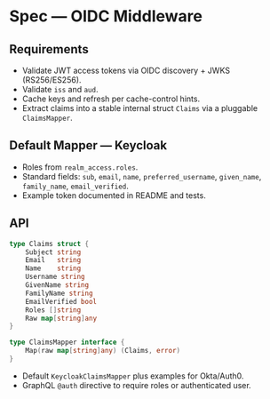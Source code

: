 # Spec — OIDC Middleware

## Requirements
- Validate JWT access tokens via OIDC discovery + JWKS (RS256/ES256).
- Validate `iss` and `aud`.
- Cache keys and refresh per cache-control hints.
- Extract claims into a stable internal struct `Claims` via a pluggable `ClaimsMapper`.

## Default Mapper — Keycloak
- Roles from `realm_access.roles`.
- Standard fields: `sub`, `email`, `name`, `preferred_username`, `given_name`, `family_name`, `email_verified`.
- Example token documented in README and tests.

## API

```go
type Claims struct {
    Subject string
    Email   string
    Name    string
    Username string
    GivenName string
    FamilyName string
    EmailVerified bool
    Roles []string
    Raw map[string]any
}

type ClaimsMapper interface {
    Map(raw map[string]any) (Claims, error)
}
```

- Default `KeycloakClaimsMapper` plus examples for Okta/Auth0.
- GraphQL `@auth` directive to require roles or authenticated user.
